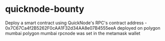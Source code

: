 # quicknode-bounty
Deploy a smart contract using QuickNode's RPC's
contract address - 0x7C67Ca4f2B5262F0cAA1F32d34AA8e07B4555eeA
deployed on polygon mumbai
polygon mumbai rpcnode was set in the metamask wallet
